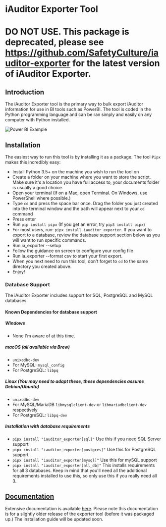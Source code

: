 # iAuditor Exporter Tool

# DO NOT USE. This package is deprecated, please see https://github.com/SafetyCulture/iauditor-exporter for the latest version of iAuditor Exporter.

## Introduction
The iAuditor Exporter tool is the primary way to bulk export iAuditor information for use in BI tools such as PowerBI. The tool is coded in the Python programming language and can be ran simply and easily on any computer with Python installed.

![Power BI Example](https://safetyculture.github.io/iauditor-exporter/images/powerbi.png)

## Installation
The easiest way to run this tool is by installing it as a package. The tool `Pipx` makes this incredibly easy:

* Install Python 3.5+ on the machine you wish to run the tool on
* Create a folder on your machine where you want to store the script. Make sure it's a location you have full access to, your documents folder is usually a good choice. 
* Open your terminal (If on a Mac, open Terminal. On Windows, use PowerShell where possible.)
* Type `cd` and press the space bar once. Drag the folder you just created into the terminal window and the path will appear next to your `cd` command
* Press enter
* Run `pip install pipx` (If you get an error, try `pip3 install pipx`)
* For most users, run: `pipx install iauditor_exporter`. If you want to export to a database, review the database support section below as you will want to run specific commands. 
* Run ia_exporter --setup
* Follow the guidance on screen to configure your config file
* Run ia_exporter --format csv to start your first export. 
* When you next need to run this tool, don't forget to `cd` to the same directory you created above.
* Enjoy!


### Database Support
  The iAuditor Exporter includes support for SQL, PostgreSQL and MySQL databases. 
 
#### Known Dependencies for database support

##### Windows
* None I'm aware of at this time.

##### macOS (all available via Brew)
* `unixodbc-dev`
* For MySQL: `mysql_config`
* For PostgreSQL: `libpq`

##### Linux (You may need to adapt these, these dependencies assume Debian/Ubuntu)
* `unixodbc-dev`
* For MySQL/MariaDB `libmysqlclient-dev` or `libmariadbclient-dev` respectively
* For PostgreSQL: `libpq-dev`

##### Installation with database requirements
* `pipx install "iauditor_exporter[sql]"` Use this if you need SQL Server support
* `pipx install "iauditor_exporter[postgres]"` Use this for PostgreSQL support
* `pipx install "iauditor_exporter[mysql]"` Use this for mySQL support
* `pipx install "iauditor_exporter[all_db]"` This installs requirements for all 3 databases. Keep in mind that you'll need all the additional requirements installed to use this, so only use this if you really need all 3. 


## [Documentation](https://safetyculture.github.io/iauditor-exporter/)
Extensive documentation is available [here](https://safetyculture.github.io/iauditor-exporter/). Please note this documentation is for a slightly older release of the exporter tool (before it was packaged up.) The installation guide will be updated soon. 
